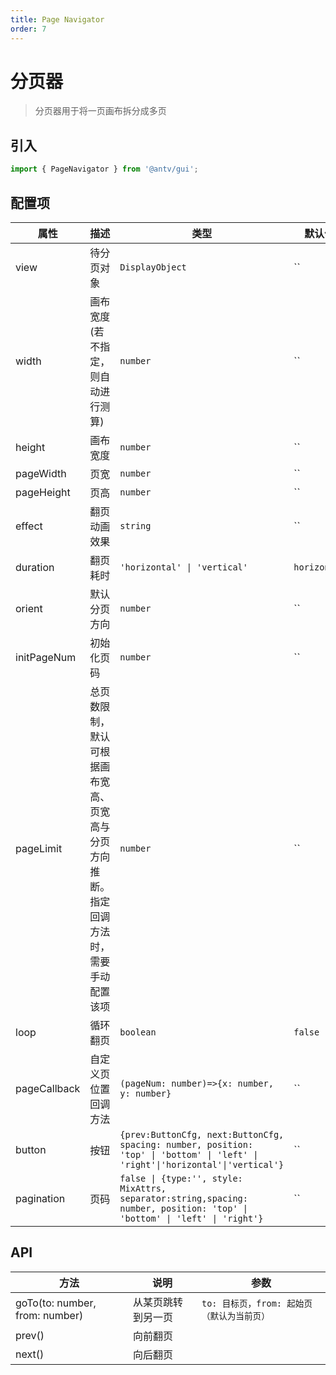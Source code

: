 ```yaml
---
title: Page Navigator
order: 7
---
```


# 分页器

> 分页器用于将一页画布拆分成多页

## 引入

```ts
import { PageNavigator } from '@antv/gui';
```

## 配置项

| **属性**     | **描述**                                                                               | **类型**                                                                                                                                   | **默认值**   |
| ------------ | -------------------------------------------------------------------------------------- | ------------------------------------------------------------------------------------------------------------------------------------------ | ------------ |
| view         | 待分页对象                                                                             | <code>DisplayObject</code>                                                                                                                 | ``           |
| width        | 画布宽度(若不指定，则自动进行测算)                                                     | <code>number</code>                                                                                                                        | ``           |
| height       | 画布宽度                                                                               | <code>number<code>                                                                                                                         | ``           |
| pageWidth    | 页宽                                                                                   | <code>number<code>                                                                                                                         | ``           |
| pageHeight   | 页高                                                                                   | <code>number<code>                                                                                                                         | ``           |
| effect       | 翻页动画效果                                                                           | <code>string<code>                                                                                                                         | ``           |
| duration     | 翻页耗时                                                                               | <code>'horizontal' \| 'vertical'<code>                                                                                                     | `horizontal` |
| orient       | 默认分页方向                                                                           | <code>number</code>                                                                                                                        | ``           |
| initPageNum  | 初始化页码                                                                             | <code>number</code>                                                                                                                        | ``           |
| pageLimit    | 总页数限制，默认可根据画布宽高、页宽高与分页方向推断。指定回调方法时，需要手动配置该项 | <code>number<code>                                                                                                                         | ``           |
| loop         | 循环翻页                                                                               | <code>boolean<code>                                                                                                                        | `false`      |
| pageCallback | 自定义页位置回调方法                                                                   | <code>(pageNum: number)=>{x: number, y: number}<code>                                                                                      | ``           |
| button       | 按钮                                                                                   | <code>{prev:ButtonCfg, next:ButtonCfg, spacing: number, position: 'top' \| 'bottom' \| 'left' \| 'right'\|'horizontal'\|'vertical'}</code> | ``           |
| pagination   | 页码                                                                                   | <code>false \| {type:'', style: MixAttrs, separator:string,spacing: number, position: 'top' \| 'bottom' \| 'left' \| 'right'}<code>        | ``           |

## API

| **方法**                       | **说明**           | **参数**                                              |
| ------------------------------ | ------------------ | ----------------------------------------------------- |
| goTo(to: number, from: number) | 从某页跳转到另一页 | <code>to: 目标页，from: 起始页（默认为当前页）</code> |
| prev()                         | 向前翻页           | <code></code>                                         |
| next()                         | 向后翻页           | <code></code>                                         |
